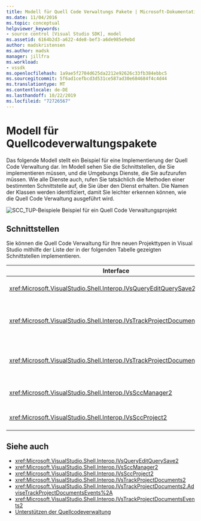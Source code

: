 ```yaml
---
title: Modell für Quell Code Verwaltungs Pakete | Microsoft-Dokumentation
ms.date: 11/04/2016
ms.topic: conceptual
helpviewer_keywords:
- source control [Visual Studio SDK], model
ms.assetid: 6164b2d3-a622-4de8-bef3-a6de985e9ebd
author: madskristensen
ms.author: madsk
manager: jillfra
ms.workload:
- vssdk
ms.openlocfilehash: 1a9ae5f2704d625da2212e92626c33fb384ebbc5
ms.sourcegitcommit: 5f6ad1cefbcd3d531ce587ad30e684684f4c4d44
ms.translationtype: MT
ms.contentlocale: de-DE
ms.lasthandoff: 10/22/2019
ms.locfileid: "72726567"
---
```

# <a name="model-for-source-control-packages"></a>Modell für Quellcodeverwaltungspakete
Das folgende Modell stellt ein Beispiel für eine Implementierung der Quell Code Verwaltung dar. Im Modell sehen Sie die Schnittstellen, die Sie implementieren müssen, und die Umgebungs Dienste, die Sie aufzurufen müssen. Wie alle Dienste auch, rufen Sie tatsächlich die Methoden einer bestimmten Schnittstelle auf, die Sie über den Dienst erhalten. Die Namen der Klassen werden identifiziert, damit Sie leichter erkennen können, wie die Quell Code Verwaltung ausgeführt wird.

 ![SCC&#95;TUP-Beispiele](../../extensibility/internals/media/scc_tup.gif "SCC_TUP") Beispiel für ein Quell Code Verwaltungsprojekt

## <a name="interfaces"></a>Schnittstellen
 Sie können die Quell Code Verwaltung für Ihre neuen Projekttypen in Visual Studio mithilfe der Liste der in der folgenden Tabelle gezeigten Schnittstellen implementieren.

|Interface|Mit|
|---------------|---------|
|<xref:Microsoft.VisualStudio.Shell.Interop.IVsQueryEditQuerySave2>|Wird von Projekten und Editoren aufgerufen, bevor Sie Dateien speichern oder ändern (geändert) werden. Der Zugriff auf diese Schnittstelle erfolgt mithilfe des <xref:Microsoft.VisualStudio.Shell.Interop.SVsQueryEditQuerySave> Dienstanbieter.|
|<xref:Microsoft.VisualStudio.Shell.Interop.IVsTrackProjectDocuments2>|Wird von Projekten aufgerufen, um die Berechtigung zum Hinzufügen, entfernen oder Umbenennen einer Datei oder eines Verzeichnisses anzufordern. Diese Schnittstelle wird auch von Projekten aufgerufen, um die Umgebung zu informieren, wenn eine genehmigte Aktion zum Hinzufügen, entfernen oder umbenennen beendet ist. Der Zugriff erfolgt mithilfe des <xref:Microsoft.VisualStudio.Shell.Interop.SVsTrackProjectDocuments> Dienstanbieter.|
|<xref:Microsoft.VisualStudio.Shell.Interop.IVsTrackProjectDocumentsEvents2>|Wird von einer beliebigen Entität implementiert, die registriert wird, wenn Projekte eine Datei oder ein Verzeichnis hinzufügen, umbenennen oder entfernen. Um sich für die Ereignis Benachrichtigung zu registrieren, wenden Sie <xref:Microsoft.VisualStudio.Shell.Interop.IVsTrackProjectDocuments2.AdviseTrackProjectDocumentsEvents%2A> an.|
|<xref:Microsoft.VisualStudio.Shell.Interop.IVsSccManager2>|Wird von Projekten aufgerufen, die beim Quell Code Verwaltungspaket registriert werden sollen, und zum Abrufen von Informationen über den Quell Code Verwaltungsstatus. Der Zugriff auf diese Schnittstelle erfolgt mithilfe des <xref:Microsoft.VisualStudio.Shell.Interop.SVsSccManager> Dienstanbieter.|
|<xref:Microsoft.VisualStudio.Shell.Interop.IVsSccProject2>|Wird vom Projekt implementiert, um auf Quell Code Verwaltungsanforderungen nach Informationen zu Dateien und zum Abrufen der Quell Code Verwaltungs Einstellungen, die für die Projektdatei erforderlich sind, zu reagieren.|

## <a name="see-also"></a>Siehe auch
- <xref:Microsoft.VisualStudio.Shell.Interop.IVsQueryEditQuerySave2>
- <xref:Microsoft.VisualStudio.Shell.Interop.IVsSccManager2>
- <xref:Microsoft.VisualStudio.Shell.Interop.IVsSccProject2>
- <xref:Microsoft.VisualStudio.Shell.Interop.IVsTrackProjectDocuments2>
- <xref:Microsoft.VisualStudio.Shell.Interop.IVsTrackProjectDocuments2.AdviseTrackProjectDocumentsEvents%2A>
- <xref:Microsoft.VisualStudio.Shell.Interop.IVsTrackProjectDocumentsEvents2>
- [Unterstützen der Quellcodeverwaltung](../../extensibility/internals/supporting-source-control.md)